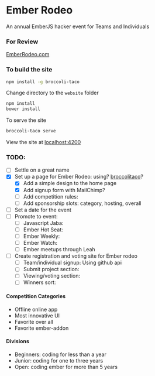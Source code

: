 # Ember Rodeo
An annual EmberJS hacker event for Teams and Individuals

### For Review
[EmberRodeo.com](http://staging.ember-rodeo.divshot.io/)

### To build the site
```sh
npm install -g broccoli-taco
```

Change directory to the `website` folder

```sh
npm install
bower install
```

To serve the site
```sh
broccoli-taco serve
```
View the site at [localhost:4200](http://localhost:4200)

### TODO:
- [ ] Settle on a great name
- [X] Set up a page for Ember Rodeo: using? [broccolitaco](http://broccoli-taco.com/)?
    - [X] Add a simple design to the home page
    - [X] Add signup form with MailChimp?
    - [ ] Add competition rules:
    - [ ] Add sponsorship slots: category, hosting, overall

- [ ] Set a date for the event
- [ ] Promote to event:
    - [ ] Javascript Jaba:
    - [ ] Ember Hot Seat:
    - [ ] Ember Weekly:
    - [ ] Ember Watch:
    - [ ] Ember meetups through Leah

- [ ] Create registration and voting site for Ember rodeo
    - [ ] Team/individual signup: Using github api
    - [ ] Submit project section:
    - [ ] Viewing/voting section:
    - [ ] Winners sort:

#### Competition Categories
- Offline online app
- Most innovative UI
- Favorite over all
- Favorite ember-addon

#### Divisions
- Beginners: coding for less than a year
- Junior: coding for one to three years
- Open: coding ember for more than 5 years
